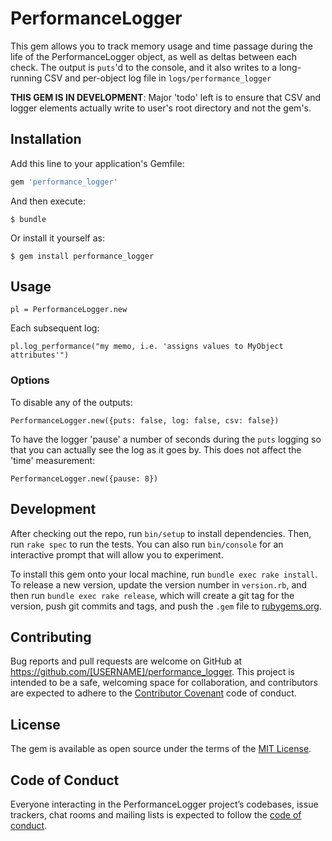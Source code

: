 # PerformanceLogger

This gem allows you to track memory usage and time passage during the life of
the PerformanceLogger object, as well as deltas between each check. The output
is `puts`'d to the console, and it also writes to a long-running CSV and per-object
log file in `logs/performance_logger`

**THIS GEM IS IN DEVELOPMENT**: Major 'todo' left is to ensure that CSV and logger
elements actually write to user's root directory and not the gem's.

## Installation

Add this line to your application's Gemfile:

```ruby
gem 'performance_logger'
```

And then execute:

    $ bundle

Or install it yourself as:

    $ gem install performance_logger

## Usage

`pl = PerformanceLogger.new`

Each subsequent log:

`pl.log_performance("my memo, i.e. 'assigns values to MyObject attributes'")`

### Options

To disable any of the outputs:

`PerformanceLogger.new({puts: false, log: false, csv: false})`

To have the logger 'pause' a number of seconds during the `puts` logging so that
you can actually see the log as it goes by. This does not affect the 'time' measurement:

`PerformanceLogger.new({pause: 8})`


## Development

After checking out the repo, run `bin/setup` to install dependencies. Then, run `rake spec` to run the tests. You can also run `bin/console` for an interactive prompt that will allow you to experiment.

To install this gem onto your local machine, run `bundle exec rake install`. To release a new version, update the version number in `version.rb`, and then run `bundle exec rake release`, which will create a git tag for the version, push git commits and tags, and push the `.gem` file to [rubygems.org](https://rubygems.org).

## Contributing

Bug reports and pull requests are welcome on GitHub at https://github.com/[USERNAME]/performance_logger. This project is intended to be a safe, welcoming space for collaboration, and contributors are expected to adhere to the [Contributor Covenant](http://contributor-covenant.org) code of conduct.

## License

The gem is available as open source under the terms of the [MIT License](https://opensource.org/licenses/MIT).

## Code of Conduct

Everyone interacting in the PerformanceLogger project’s codebases, issue trackers, chat rooms and mailing lists is expected to follow the [code of conduct](https://github.com/[USERNAME]/performance_logger/blob/master/CODE_OF_CONDUCT.md).
